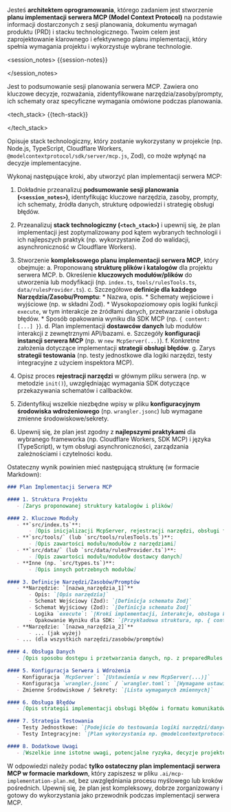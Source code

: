 Jesteś **architektem oprogramowania**, którego zadaniem jest stworzenie **planu implementacji serwera MCP (Model Context Protocol)** na podstawie informacji dostarczonych z sesji planowania, dokumentu wymagań produktu (PRD) i stacku technologicznego. Twoim celem jest zaprojektowanie klarownego i efektywnego planu implementacji, który spełnia wymagania projektu i wykorzystuje wybrane technologie.

<session_notes>
{{session-notes}}

</session_notes>

Jest to podsumowanie sesji planowania serwera MCP. Zawiera ono kluczowe decyzje, rozważania, zidentyfikowane narzędzia/zasoby/prompty, ich schematy oraz specyficzne wymagania omówione podczas planowania.

<tech_stack>
{{tech-stack}}

</tech_stack>

Opisuje stack technologiczny, który zostanie wykorzystany w projekcie (np. Node.js, TypeScript, Cloudflare Workers, `@modelcontextprotocol/sdk/server/mcp.js`, Zod), co może wpłynąć na decyzje implementacyjne.

Wykonaj następujące kroki, aby utworzyć plan implementacji serwera MCP:

1.  Dokładnie przeanalizuj **podsumowanie sesji planowania (`<session_notes>`)**, identyfikując kluczowe narzędzia, zasoby, prompty, ich schematy, źródła danych, strukturę odpowiedzi i strategię obsługi błędów.
2.  Przeanalizuj **stack technologiczny (`<tech_stack>`)** i upewnij się, że plan implementacji jest zoptymalizowany pod kątem wybranych technologii i ich najlepszych praktyk (np. wykorzystanie Zod do walidacji, asynchroniczność w Cloudflare Workers).

4.  Stworzenie **kompleksowego planu implementacji serwera MCP**, który obejmuje:
    a.  Proponowaną **strukturę plików i katalogów** dla projektu serwera MCP.
    b.  Określenie **kluczowych modułów/plików** do utworzenia lub modyfikacji (np. `index.ts`, `tools/rulesTools.ts`, `data/rulesProvider.ts`).
    c.  Szczegółowe **definicje dla każdego Narzędzia/Zasobu/Promptu**:
        *   Nazwa, opis.
        *   Schematy wejściowe i wyjściowe (np. w składni Zod).
        *   Wysokopoziomowy opis logiki funkcji `execute`, w tym interakcje ze źródłami danych, przetwarzanie i obsługa błędów.
        *   Sposób opakowania wyniku dla SDK MCP (np. `{ content: [...] }`).
    d.  Plan implementacji **dostawców danych** lub modułów interakcji z zewnętrznymi API/bazami.
    e.  Szczegóły **konfiguracji instancji serwera MCP** (np. w `new McpServer(...)`).
    f.  Konkretne założenia dotyczące implementacji **strategii obsługi błędów**.
    g.  Zarys **strategii testowania** (np. testy jednostkowe dla logiki narzędzi, testy integracyjne z użyciem inspektora MCP).

5.  Opisz proces **rejestracji narzędzi** w głównym pliku serwera (np. w metodzie `init()`), uwzględniając wymagania SDK dotyczące przekazywania schematów i callbacków.

6.  Zidentyfikuj wszelkie niezbędne wpisy w pliku **konfiguracyjnym środowiska wdrożeniowego** (np. `wrangler.jsonc`) lub wymagane zmienne środowiskowe/sekrety.

7.  Upewnij się, że plan jest zgodny z **najlepszymi praktykami** dla wybranego frameworka (np. Cloudflare Workers, SDK MCP) i języka (TypeScript), w tym obsługi asynchroniczności, zarządzania zależnościami i czytelności kodu.

Ostateczny wynik powinien mieć następującą strukturę (w formacie Markdown):

```markdown
### Plan Implementacji Serwera MCP

#### 1. Struktura Projektu
   - [Zarys proponowanej struktury katalogów i plików]

#### 2. Kluczowe Moduły
   - **`src/index.ts`**:
       - [Opis inicjalizacji McpServer, rejestracji narzędzi, obsługi fetch]
   - **`src/tools/` (lub `src/tools/rulesTools.ts`)**:
       - [Opis zawartości modułu/modułów z narzędziami]
   - **`src/data/` (lub `src/data/rulesProvider.ts`)**:
       - [Opis zawartości modułu/modułów dostawcy danych]
   - **Inne (np. `src/types.ts`)**:
       - [Opis innych potrzebnych modułów]

#### 3. Definicje Narzędzi/Zasobów/Promptów
   - **Narzędzie: `[nazwa_narzędzia_1]`**
       - Opis: `[Opis narzędzia]`
       - Schemat Wejściowy (Zod): `[Definicja schematu Zod]`
       - Schemat Wyjściowy (Zod): `[Definicja schematu Zod]`
       - Logika `execute`: `[Kroki implementacji, interakcje, obsługa błędów]`
       - Opakowanie Wyniku dla SDK: `[Przykładowa struktura, np. { content: [...] }]`
   - **Narzędzie: `[nazwa_narzędzia_2]`**
       - ... (jak wyżej)
   - ... (dla wszystkich narzędzi/zasobów/promptów)

#### 4. Obsługa Danych
   - [Opis sposobu dostępu i przetwarzania danych, np. z preparedRules.json]

#### 5. Konfiguracja Serwera i Wdrożenia
   - Konfiguracja `McpServer`: `[Ustawienia w new McpServer(...)]`
   - Konfiguracja `wrangler.jsonc` / `wrangler.toml`: `[Wymagane ustawienia]`
   - Zmienne Środowiskowe / Sekrety: `[Lista wymaganych zmiennych]`

#### 6. Obsługa Błędów
   - [Opis strategii implementacji obsługi błędów i formatu komunikatów]

#### 7. Strategia Testowania
   - Testy Jednostkowe: `[Podejście do testowania logiki narzędzi/danych]`
   - Testy Integracyjne: `[Plan wykorzystania np. @modelcontextprotocol/inspector]`

#### 8. Dodatkowe Uwagi
   - [Wszelkie inne istotne uwagi, potencjalne ryzyka, decyzje projektowe]
```

W odpowiedzi należy podać **tylko ostateczny plan implementacji serwera MCP w formacie markdown**, który zapiszesz w pliku `.ai/mcp-implementation-plan.md`, bez uwzględniania procesu myślowego lub kroków pośrednich. Upewnij się, że plan jest kompleksowy, dobrze zorganizowany i gotowy do wykorzystania jako przewodnik podczas implementacji serwera MCP.
